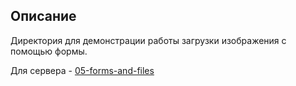 ## Описание

Директория для демонстрации работы загрузки изображения с помощью формы.

Для сервера - [05-forms-and-files](https://github.com/htmlacademy/intensive-nodejs-api-samples/blob/module-5/module-5/05-forms-and-files.js)
